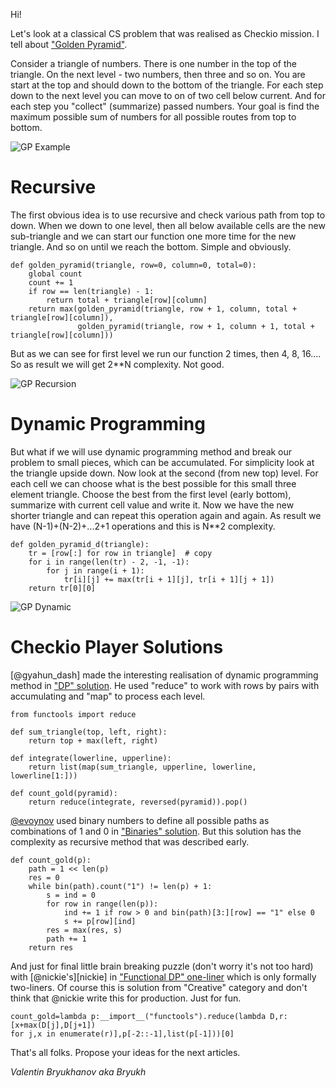 Hi!

Let's look at a classical CS problem that was realised as Checkio mission.
I tell about ["Golden Pyramid"][golden-pyramid].

Consider a triangle of numbers. There is one number in the top of the triangle.
On the next level - two numbers, then three and so on.
You are start at the top and should down to the bottom of the triangle.
For each step down to the next level you can move to on of two cell below current.
And for each step you "collect" (summarize) passed numbers.
Your goal is find the maximum possible sum of numbers for all possible routes from top to bottom.

![GP Example](http://checkio.s3.amazonaws.com/blog/share/golden-pyramid-example.svg)

# Recursive

The first obvious idea is to use recursive and check various path from top to down.
When we down to one level, then all below available cells are the new sub-triangle and
we can start our function one more time for the new triangle. And so on until we reach the bottom.
Simple and obviously.

```
def golden_pyramid(triangle, row=0, column=0, total=0):
    global count
    count += 1
    if row == len(triangle) - 1:
        return total + triangle[row][column]
    return max(golden_pyramid(triangle, row + 1, column, total + triangle[row][column]),
               golden_pyramid(triangle, row + 1, column + 1, total + triangle[row][column]))
```

But as we can see for first level we run our function 2 times, then 4, 8, 16....
So as result we will get 2\*\*N complexity. Not good.

![GP Recursion](http://checkio.s3.amazonaws.com/blog/share/golden-pyramid-recursive.svg)


# Dynamic Programming

But what if we will use dynamic programming method and break our problem to small pieces, which can
be accumulated.
For simplicity look at the triangle upside down. Now look at the second (from new top) level.
For each cell we can choose what is the best possible for this small three element triangle.
Choose the best from the first level (early bottom), summarize with current cell value and write it.
Now we have the new shorter triangle and can repeat this operation again and again.
As result we have (N-1)+(N-2)+...2+1 operations and this is N\*\*2 complexity.

```
def golden_pyramid_d(triangle):
    tr = [row[:] for row in triangle]  # copy
    for i in range(len(tr) - 2, -1, -1):
        for j in range(i + 1):
            tr[i][j] += max(tr[i + 1][j], tr[i + 1][j + 1])
    return tr[0][0]
```

![GP Dynamic](http://checkio.s3.amazonaws.com/blog/share/golden-pyramid-dynamic.svg)

# Checkio Player Solutions

[@gyahun_dash] made the interesting realisation of dynamic programming method in 
["DP" solution][gyahun_dash-dp]. He used "reduce" to work with rows by pairs with accumulating and
"map" to process each level.
 
```
from functools import reduce
​
def sum_triangle(top, left, right):
    return top + max(left, right)
​
def integrate(lowerline, upperline):
    return list(map(sum_triangle, upperline, lowerline, lowerline[1:]))
​
def count_gold(pyramid):
    return reduce(integrate, reversed(pyramid)).pop()
```

[@evoynov][evoynov] used binary numbers to define all possible paths as combinations of 1 and 0
 in ["Binaries" solution][evoynov-binaries]. 
 But this solution has the complexity as recursive method that was described early. 

```
def count_gold(p):
    path = 1 << len(p)
    res = 0
    while bin(path).count("1") != len(p) + 1:
        s = ind = 0
        for row in range(len(p)):
            ind += 1 if row > 0 and bin(path)[3:][row] == "1" else 0
            s += p[row][ind]
        res = max(res, s)
        path += 1
    return res
```

And just for final little brain breaking puzzle (don't worry it's not too hard) with
[@nickie's][nickie] in ["Functional DP" one-liner][nickie-functional] which is only formally 
two-liners. Of course this is solution from "Creative" category and don't think that @nickie
write this for production. Just for fun.

```
count_gold=lambda p:__import__("functools").reduce(lambda D,r:[x+max(D[j],D[j+1])
for j,x in enumerate(r)],p[-2::-1],list(p[-1]))[0]
```

That's all folks. Propose your ideas for the next articles.

_Valentin Bryukhanov aka Bryukh_









<!--------------------------------------------------------------------------------------------------------------------->

[golden-pyramid]: http://www.checkio.org/mission/golden-pyramid/share/b88523a147fdb0960da155eb777729f0/

[gyahun_dash]: http://www.checkio.org/user/gyahun_dash/
[evoynov]: http://www.checkio.org/user/evoynov/
[evoynov]: http://www.checkio.org/user/evoynov/

[gyahun_dash-dp]: http://www.checkio.org/mission/golden-pyramid/publications/gyahun_dash/python-3/dp/share/28008da26f7ecba0593f7b71a5250b25/
[evoynov-binaries]: http://www.checkio.org/mission/golden-pyramid/publications/evoynov/python-3/binaries/share/95c5578eef9be0c793fc37fe54bdc95e/
[nickie-functional]: http://www.checkio.org/mission/golden-pyramid/publications/nickie/python-3/functional-dp/share/98bff2a8ad1f0ca4897de6e884ec384d/